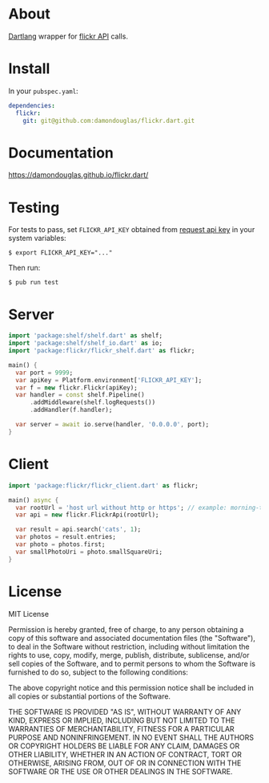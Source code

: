 
# About

[Dartlang](https://www.dartlang.org) wrapper for [flickr API](https://www.flickr.com/services/api/) calls.

# Install

In your `pubspec.yaml`:

```yaml
dependencies:
  flickr:
    git: git@github.com:damondouglas/flickr.dart.git
```

# Documentation

https://damondouglas.github.io/flickr.dart/

# Testing

For tests to pass, set `FLICKR_API_KEY` obtained from [request api key](https://www.flickr.com/services/apps/create/apply/) in your system variables:

`$ export FLICKR_API_KEY="..."`

Then run:

`$ pub run test`

# Server

```dart
import 'package:shelf/shelf.dart' as shelf;
import 'package:shelf/shelf_io.dart' as io;
import 'package:flickr/flickr_shelf.dart' as flickr;

main() {
  var port = 9999;
  var apiKey = Platform.environment['FLICKR_API_KEY'];
  var f = new flickr.Flickr(apiKey);
  var handler = const shelf.Pipeline()
      .addMiddleware(shelf.logRequests())
      .addHandler(f.handler);

  var server = await io.serve(handler, '0.0.0.0', port);
}
```

# Client

```dart
import 'package:flickr/flickr_client.dart' as flickr;

main() async {
  var rootUrl = 'host url without http or https'; // example: morning-true-92723.herokuapp.com
  var api = new flickr.FlickrApi(rootUrl);

  var result = api.search('cats', 1);
  var photos = result.entries;
  var photo = photos.first;
  var smallPhotoUri = photo.smallSquareUri;
}
```

# License

MIT License

Permission is hereby granted, free of charge, to any person obtaining
a copy of this software and associated documentation files (the
"Software"), to deal in the Software without restriction, including
without limitation the rights to use, copy, modify, merge, publish,
distribute, sublicense, and/or sell copies of the Software, and to
permit persons to whom the Software is furnished to do so, subject to
the following conditions:

The above copyright notice and this permission notice shall be
included in all copies or substantial portions of the Software.

THE SOFTWARE IS PROVIDED "AS IS", WITHOUT WARRANTY OF ANY KIND,
EXPRESS OR IMPLIED, INCLUDING BUT NOT LIMITED TO THE WARRANTIES OF
MERCHANTABILITY, FITNESS FOR A PARTICULAR PURPOSE AND
NONINFRINGEMENT. IN NO EVENT SHALL THE AUTHORS OR COPYRIGHT HOLDERS BE
LIABLE FOR ANY CLAIM, DAMAGES OR OTHER LIABILITY, WHETHER IN AN ACTION
OF CONTRACT, TORT OR OTHERWISE, ARISING FROM, OUT OF OR IN CONNECTION
WITH THE SOFTWARE OR THE USE OR OTHER DEALINGS IN THE SOFTWARE.
